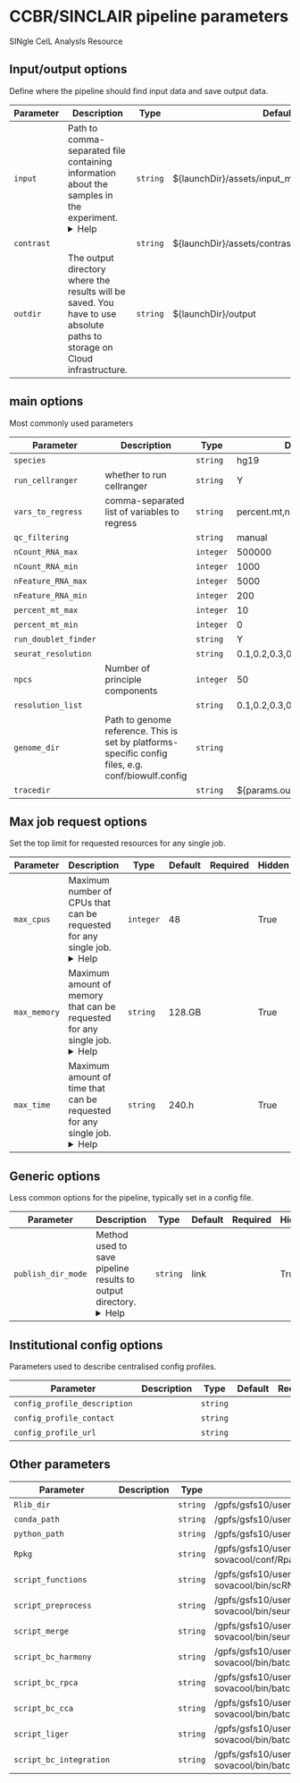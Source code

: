 # CCBR/SINCLAIR pipeline parameters

SINgle CelL AnalysIs Resource

## Input/output options

Define where the pipeline should find input data and save output data.

| Parameter  | Description                                                                                                                                                                                                                                                                                                                                                                                  | Type     | Default                                           | Required | Hidden |
| ---------- | -------------------------------------------------------------------------------------------------------------------------------------------------------------------------------------------------------------------------------------------------------------------------------------------------------------------------------------------------------------------------------------------- | -------- | ------------------------------------------------- | -------- | ------ |
| `input`    | Path to comma-separated file containing information about the samples in the experiment. <details><summary>Help</summary><small>You will need to create a design file with information about the samples in your experiment before running the pipeline. Use this parameter to specify its location. It has to be a comma-separated file with 3 columns, and a header row.</small></details> | `string` | ${launchDir}/assets/input_manifest_cellranger.csv | True     |        |
| `contrast` |                                                                                                                                                                                                                                                                                                                                                                                              | `string` | ${launchDir}/assets/contrast_manifest.csv         |          |        |
| `outdir`   | The output directory where the results will be saved. You have to use absolute paths to storage on Cloud infrastructure.                                                                                                                                                                                                                                                                     | `string` | ${launchDir}/output                               | True     |        |

## main options

Most commonly used parameters

| Parameter            | Description                                                                                        | Type      | Default                        | Required | Hidden |
| -------------------- | -------------------------------------------------------------------------------------------------- | --------- | ------------------------------ | -------- | ------ |
| `species`            |                                                                                                    | `string`  | hg19                           |          |        |
| `run_cellranger`     | whether to run cellranger                                                                          | `string`  | Y                              |          |        |
| `vars_to_regress`    | comma-separated list of variables to regress                                                       | `string`  | percent.mt,nFeature_RNA        |          |        |
| `qc_filtering`       |                                                                                                    | `string`  | manual                         |          |        |
| `nCount_RNA_max`     |                                                                                                    | `integer` | 500000                         |          |        |
| `nCount_RNA_min`     |                                                                                                    | `integer` | 1000                           |          |        |
| `nFeature_RNA_max`   |                                                                                                    | `integer` | 5000                           |          |        |
| `nFeature_RNA_min`   |                                                                                                    | `integer` | 200                            |          |        |
| `percent_mt_max`     |                                                                                                    | `integer` | 10                             |          |        |
| `percent_mt_min`     |                                                                                                    | `integer` | 0                              |          |        |
| `run_doublet_finder` |                                                                                                    | `string`  | Y                              |          |        |
| `seurat_resolution`  |                                                                                                    | `string`  | 0.1,0.2,0.3,0.5,0.6,0.8,1      |          |        |
| `npcs`               | Number of principle components                                                                     | `integer` | 50                             |          |        |
| `resolution_list`    |                                                                                                    | `string`  | 0.1,0.2,0.3,0.5,0.6,0.8,1      |          |        |
| `genome_dir`         | Path to genome reference. This is set by platforms-specific config files, e.g. conf/biowulf.config | `string`  |                                |          |        |
| `tracedir`           |                                                                                                    | `string`  | ${params.outdir}/pipeline_info |          |        |

## Max job request options

Set the top limit for requested resources for any single job.

| Parameter    | Description                                                                                                                                                                                                                                                                 | Type      | Default | Required | Hidden |
| ------------ | --------------------------------------------------------------------------------------------------------------------------------------------------------------------------------------------------------------------------------------------------------------------------- | --------- | ------- | -------- | ------ |
| `max_cpus`   | Maximum number of CPUs that can be requested for any single job. <details><summary>Help</summary><small>Use to set an upper-limit for the CPU requirement for each process. Should be an integer e.g. `--max_cpus 1`</small></details>                                      | `integer` | 48      |          | True   |
| `max_memory` | Maximum amount of memory that can be requested for any single job. <details><summary>Help</summary><small>Use to set an upper-limit for the memory requirement for each process. Should be a string in the format integer-unit e.g. `--max_memory '8.GB'`</small></details> | `string`  | 128.GB  |          | True   |
| `max_time`   | Maximum amount of time that can be requested for any single job. <details><summary>Help</summary><small>Use to set an upper-limit for the time requirement for each process. Should be a string in the format integer-unit e.g. `--max_time '2.h'`</small></details>        | `string`  | 240.h   |          | True   |

## Generic options

Less common options for the pipeline, typically set in a config file.

| Parameter          | Description                                                                                                                                                                                                                                                                                                                                                                                                  | Type     | Default | Required | Hidden |
| ------------------ | ------------------------------------------------------------------------------------------------------------------------------------------------------------------------------------------------------------------------------------------------------------------------------------------------------------------------------------------------------------------------------------------------------------ | -------- | ------- | -------- | ------ |
| `publish_dir_mode` | Method used to save pipeline results to output directory. <details><summary>Help</summary><small>The Nextflow `publishDir` option specifies which intermediate files should be saved to the output directory. This option tells the pipeline what method should be used to move these files. See [Nextflow docs](https://www.nextflow.io/docs/latest/process.html#publishdir) for details.</small></details> | `string` | link    |          | True   |

## Institutional config options

Parameters used to describe centralised config profiles.

| Parameter                    | Description | Type     | Default | Required | Hidden |
| ---------------------------- | ----------- | -------- | ------- | -------- | ------ |
| `config_profile_description` |             | `string` |         |          | True   |
| `config_profile_contact`     |             | `string` |         |          | True   |
| `config_profile_url`         |             | `string` |         |          | True   |

## Other parameters

| Parameter               | Description | Type     | Default                                                                                                        | Required | Hidden |
| ----------------------- | ----------- | -------- | -------------------------------------------------------------------------------------------------------------- | -------- | ------ |
| `Rlib_dir`              |             | `string` | /gpfs/gsfs10/users/CCBR_Pipeliner/db/PipeDB/Rlibrary_4.3_scRNA_RHEL8                                           |          | True   |
| `conda_path`            |             | `string` | /gpfs/gsfs10/users/CCBR_Pipeliner/db/PipeDB/Conda/envs/scvi-env                                                |          | True   |
| `python_path`           |             | `string` | /gpfs/gsfs10/users/CCBR_Pipeliner/db/PipeDB/Conda/envs/scvi-env/bin                                            |          | True   |
| `Rpkg`                  |             | `string` | /gpfs/gsfs10/users/CCBR_Pipeliner/Pipelines/SINCLAIR/sinclar-dev-sovacool/conf/Rpack.config                    |          | True   |
| `script_functions`      |             | `string` | /gpfs/gsfs10/users/CCBR_Pipeliner/Pipelines/SINCLAIR/sinclar-dev-sovacool/bin/scRNA_functions.R                |          | True   |
| `script_preprocess`     |             | `string` | /gpfs/gsfs10/users/CCBR_Pipeliner/Pipelines/SINCLAIR/sinclar-dev-sovacool/bin/seurat_preprocess.Rmd            |          | True   |
| `script_merge`          |             | `string` | /gpfs/gsfs10/users/CCBR_Pipeliner/Pipelines/SINCLAIR/sinclar-dev-sovacool/bin/seurat_merge.Rmd                 |          | True   |
| `script_bc_harmony`     |             | `string` | /gpfs/gsfs10/users/CCBR_Pipeliner/Pipelines/SINCLAIR/sinclar-dev-sovacool/bin/batch_correction_harmony.Rmd     |          | True   |
| `script_bc_rpca`        |             | `string` | /gpfs/gsfs10/users/CCBR_Pipeliner/Pipelines/SINCLAIR/sinclar-dev-sovacool/bin/batch_correction_rpca.Rmd        |          | True   |
| `script_bc_cca`         |             | `string` | /gpfs/gsfs10/users/CCBR_Pipeliner/Pipelines/SINCLAIR/sinclar-dev-sovacool/bin/batch_correction_cca.Rmd         |          | True   |
| `script_liger`          |             | `string` | /gpfs/gsfs10/users/CCBR_Pipeliner/Pipelines/SINCLAIR/sinclar-dev-sovacool/bin/batch_correction_liger.Rmd       |          | True   |
| `script_bc_integration` |             | `string` | /gpfs/gsfs10/users/CCBR_Pipeliner/Pipelines/SINCLAIR/sinclar-dev-sovacool/bin/batch_correction_integration.Rmd |          | True   |
